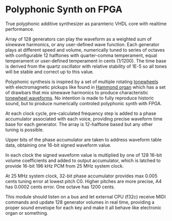 # Polyphonic Synth on FPGA

True polyphonic additive synthesizer as paramteric VHDL core with realtime performance.

Array of 128 generators can play the waveform as a weighted
sum of sinewave harmonics, or any user-defined wave function.
Each generator plays at different speed and volume, numerically 
tuned to series of octaves with configurable 12 halftones with
quarter-comma temperament, equal temperament or user-defined temperament
in cents (1/1200).
The time base is derived from the quartz oscillator with relative
stability of 1E-5 so all tones will be stable and correct up to this
value.

Polyphonic synthesis is inspired by a set of multiple rotating
[tonewheels](https://en.wikipedia.org/wiki/Tonewheel) with
electromagnetic pickups like found in
[Hammond organ](https://en.wikipedia.org/wiki/Hammond_organ) which
has a set of drawbars that mix sinewave harmonics to produce characteristic
[tonewheel waveforms](https://www.soundonsound.com/techniques/synthesizing-tonewheel-organs).
No intention is made to fully reproduce historic sound, but 
to produce numerically controled polyphonic synth with FPGA.

At each clock cycle, pre-calculated frequency step is added to a
phase accumulator associated with each voice, providing precise
waveform time base for each generator. The array is 12-halftone based but 
any other tuning is possible.

Upper bits of the phase accumulator are taken to address waveform table data,
obtaining one 16-bit signed waveform value.

In each clock the signed waveform value is multiplied by one of
128 16-bit volume coefficients and added to output accumulator,
which is latched to provide 16-bit 196 kHz PCM from 25 MHz system clock.

At 25 MHz system clock, 32-bit phase accumulator provides max 0.005 cents
tuning error at lowest pitch C0. Higher pitches are more precise,
A4 has 0.0002 cents error. One octave has 1200 cents.

This module should listen on a bus and let external CPU (f32c) receive
MIDI commands and update 128 generator volumes in real time, 
providing a proper sound envelope for each key and make it all behave
like electronic organ or something.
